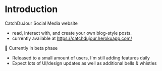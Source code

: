 # Introduction

CatchDuJour Social Media website 
  - read, interact with, and create your own blog-style posts.
  - currently available at https://catchdujour.herokuapp.com/

🚧 Currently in beta phase
  - Released to a small amount of users, I'm still adding features daily
  - Expect lots of UI/design updates as well as additional bells & whistles
 